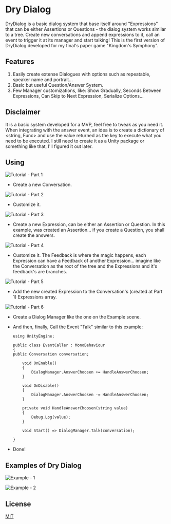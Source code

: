 # Dry Dialog

DryDialog is a basic dialog system that base itself around "Expressions" that can be either Assertions or Questions - the dialog system works similar to a tree. Create new conversations and append expressions to it, call an event to trigger it at its manager and start talking! This is the first version of DryDialog developed for my final's paper game "Kingdom's Symphony".

## Features

1. Easily create extense Dialogues with options such as repeatable, speaker name and portrait...
2. Basic but useful Question/Answer System.
3. Few Manager customizations, like: Show Gradually, Seconds Between Expressions, Can Skip to Next Expression, Serialize Options...

## Disclaimer

It is a basic system developed for a MVP, feel free to tweak as you need it. When integrating with the answer event, an idea is to create a dictionary of <string, Func> and use the value returned as the key to execute what you need to be executed. I still need to create it as a Unity package or something like that, I'll figured it out later.

## Using

![Tutorial - Part 1](./pics/Tuto_01.png)

-   Create a new Conversation.

![Tutorial - Part 2](./pics/Tuto_02.png)

-   Customize it.

![Tutorial - Part 3](./pics/Tuto_03.png)

-   Create a new Expression, can be either an Assertion or Question. In this example, was created an Assertion... if you create a Question, you shall create the answers.

![Tutorial - Part 4](./pics/Tuto_04.png)

-   Customize it. The Feedback is where the magic happens, each Expression can have a Feedback of another Expression... imagine like the Conversation as the root of the tree and the Expressions and it's feedback's are branches.

![Tutorial - Part 5](./pics/Tuto_05.png)

-   Add the new created Expression to the Conversation's (created at Part 1) Expressions array.

![Tutorial - Part 6](./pics/Tuto_06.png)

-   Create a Dialog Manager like the one on the Example scene.

-   And then, finally, Call the Event "Talk" similar to this example:

    ```
    using UnityEngine;

    public class EventCaller : MonoBehaviour
    {
    public Conversation conversation;

        void OnEnable()
        {
            DialogManager.AnswerChoosen += HandleAnswerChoosen;
        }

        void OnDisable()
        {
            DialogManager.AnswerChoosen -= HandleAnswerChoosen;
        }

        private void HandleAnswerChoosen(string value)
        {
            Debug.Log(value);
        }

        void Start() => DialogManager.Talk(conversation);

    }

-   Done!

## Examples of Dry Dialog

![Example  - 1](./pics/Example_One.png)

![Example  - 2](./pics/Example_Two.png)

## License

[MIT](https://choosealicense.com/licenses/mit/)
